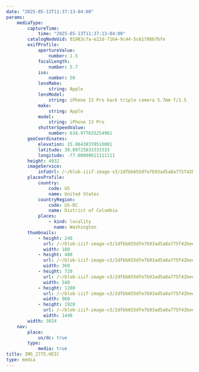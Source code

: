```yaml
---
date: "2025-05-13T11:37:13-04:00"
params:
    mediaType:
        captureTime:
            time: "2025-05-13T11:37:13-04:00"
        catalogNodeUid: 01983c7a-e22d-7164-9c44-5c61788b7bfe
        exifProfile:
            apertureValue:
                number: 1.5
            focalLength:
                number: 5.7
            iso:
                number: 50
            lensMake:
                string: Apple
            lensModel:
                string: iPhone 13 Pro back triple camera 5.7mm f/1.5
            make:
                string: Apple
            model:
                string: iPhone 13 Pro
            shutterSpeedValue:
                number: 638.977635254981
        geoCoordinates:
            elevation: 15.86438370510001
            latitude: 38.89725833333333
            longitude: -77.00808611111111
        height: 4032
        imageService:
            infoUrl: /~/blob-iiif-image-v3/2dfbb655dfe7b93ad5a8a775f42bee35fc8f118d5a714e1bd913e364e3bdfb7b/info.json
        placesProfile:
            country:
                code: US
                name: United States
            countryRegion:
                code: US-DC
                name: District of Columbia
            places:
                - kind: locality
                  name: Washington
        thumbnails:
            - height: 240
              url: /~/blob-iiif-image-v3/2dfbb655dfe7b93ad5a8a775f42bee35fc8f118d5a714e1bd913e364e3bdfb7b/full/180%2C240/0/default.jpg
              width: 180
            - height: 480
              url: /~/blob-iiif-image-v3/2dfbb655dfe7b93ad5a8a775f42bee35fc8f118d5a714e1bd913e364e3bdfb7b/full/360%2C480/0/default.jpg
              width: 360
            - height: 720
              url: /~/blob-iiif-image-v3/2dfbb655dfe7b93ad5a8a775f42bee35fc8f118d5a714e1bd913e364e3bdfb7b/full/540%2C720/0/default.jpg
              width: 540
            - height: 1280
              url: /~/blob-iiif-image-v3/2dfbb655dfe7b93ad5a8a775f42bee35fc8f118d5a714e1bd913e364e3bdfb7b/full/960%2C1280/0/default.jpg
              width: 960
            - height: 1920
              url: /~/blob-iiif-image-v3/2dfbb655dfe7b93ad5a8a775f42bee35fc8f118d5a714e1bd913e364e3bdfb7b/full/1440%2C1920/0/default.jpg
              width: 1440
        width: 3024
    nav:
        place:
            us/dc: true
        type:
            media: true
title: IMG_2775.HEIC
type: media
---
```

